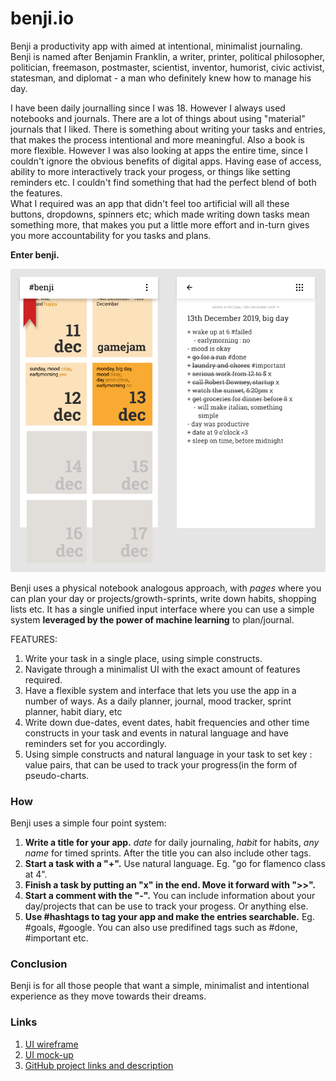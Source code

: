 # benji.io
Benji a productivity app with aimed at intentional, minimalist journaling.
Benji is named after Benjamin Franklin, a writer, printer, political philosopher, politician, freemason, postmaster, scientist, inventor, humorist, civic activist, statesman, and diplomat - a man who definitely knew how to manage his day.

I have been daily journalling since I was 18. However I always used notebooks and journals. There are a lot of things about using "material" journals that I liked. There is something about writing your tasks and entries, that makes the process intentional and more meaningful. Also a book is more flexible. However I was also looking at apps the entire time, since I couldn't ignore the obvious benefits of digital apps. Having ease of access, ability to more interactively track your progess, or things like setting reminders etc. I couldn't find something that had the perfect blend of both the features.    
What I required was an app that didn't feel too artificial will all these buttons, dropdowns, spinners etc; which made writing down tasks mean something more, that makes you put a little more effort and in-turn gives you more accountability for you tasks and plans.

**Enter benji.**

![ui](res/ui.png)

Benji uses a physical notebook analogous approach, with *pages* where you can plan your day or projects/growth-sprints, write down habits, shopping lists etc. It has a single unified input interface where you can use a simple system **leveraged by the power of machine learning** to plan/journal.

FEATURES:
1) Write your task in a single place, using simple constructs.
2) Navigate through a minimalist UI with the exact amount of features required.
3) Have a flexible system and interface that lets you use the app in a number of ways. As a daily planner, journal, mood tracker, sprint planner, habit diary, etc
4) Write down due-dates, event dates, habit frequencies and other time constructs in your task and events in natural language and have reminders set for you accordingly.
5) Using simple constructs and natural language in your task to set key : value pairs, that can be used to track your progress(in the form of pseudo-charts.

### How
Benji uses a simple four point system:
1) **Write a title for your app.** *date* for daily journaling, *habit* for habits, *any name* for timed sprints. After the title you can also include other tags.
2) **Start a task with a "+".** Use natural language. Eg. "go for flamenco class at 4".
3) **Finish a task by putting an "x" in the end. Move it forward with ">>".**
4) **Start a comment with the "-".** You can include information about your day/projects that can be use to track your progess. Or anything else.
5) **Use #hashtags to tag your app and make the entries searchable.** Eg. #goals, #google. You can also use predifined tags such as #done, #important etc.

### Conclusion
Benji is for all those people that want a simple, minimalist and intentional experience as they move towards their dreams. 

### Links
1) [UI wireframe](https://github.com/shubhamtewari/benji/blob/master/res/uiwireframes.pdf)
2) [UI mock-up](https://github.com/shubhamtewari/benji/blob/master/res/ui.png)
3) [GitHub project links and description](https://github.com/shubhamtewari/benji/blob/master/res/projectdescription.md)

